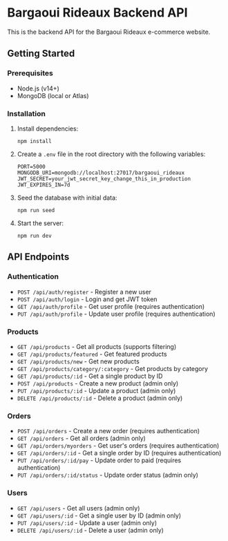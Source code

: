 
# Bargaoui Rideaux Backend API

This is the backend API for the Bargaoui Rideaux e-commerce website.

## Getting Started

### Prerequisites

- Node.js (v14+)
- MongoDB (local or Atlas)

### Installation

1. Install dependencies:
   ```
   npm install
   ```

2. Create a `.env` file in the root directory with the following variables:
   ```
   PORT=5000
   MONGODB_URI=mongodb://localhost:27017/bargaoui_rideaux
   JWT_SECRET=your_jwt_secret_key_change_this_in_production
   JWT_EXPIRES_IN=7d
   ```

3. Seed the database with initial data:
   ```
   npm run seed
   ```

4. Start the server:
   ```
   npm run dev
   ```

## API Endpoints

### Authentication

- `POST /api/auth/register` - Register a new user
- `POST /api/auth/login` - Login and get JWT token
- `GET /api/auth/profile` - Get user profile (requires authentication)
- `PUT /api/auth/profile` - Update user profile (requires authentication)

### Products

- `GET /api/products` - Get all products (supports filtering)
- `GET /api/products/featured` - Get featured products
- `GET /api/products/new` - Get new products
- `GET /api/products/category/:category` - Get products by category
- `GET /api/products/:id` - Get a single product by ID
- `POST /api/products` - Create a new product (admin only)
- `PUT /api/products/:id` - Update a product (admin only)
- `DELETE /api/products/:id` - Delete a product (admin only)

### Orders

- `POST /api/orders` - Create a new order (requires authentication)
- `GET /api/orders` - Get all orders (admin only)
- `GET /api/orders/myorders` - Get user's orders (requires authentication)
- `GET /api/orders/:id` - Get a single order by ID (requires authentication)
- `PUT /api/orders/:id/pay` - Update order to paid (requires authentication)
- `PUT /api/orders/:id/status` - Update order status (admin only)

### Users

- `GET /api/users` - Get all users (admin only)
- `GET /api/users/:id` - Get a single user by ID (admin only)
- `PUT /api/users/:id` - Update a user (admin only)
- `DELETE /api/users/:id` - Delete a user (admin only)
